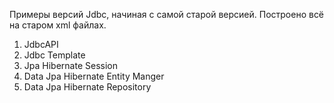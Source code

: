 Примеры версий Jdbc, начиная с самой старой версией. Построено всё на старом xml файлах.

1) JdbcAPI
2) Jdbc Template
3) Jpa Hibernate Session
4) Data Jpa Hibernate Entity Manger
5) Data Jpa Hibernate Repository
